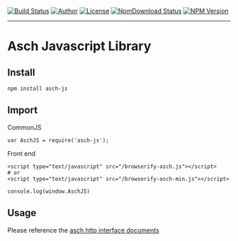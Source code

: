 [![Build Status](https://travis-ci.org/AschPlatform/asch-js.png?branch=master)](https://travis-ci.org/AschPlatform/asch-js)
[![Author](https://img.shields.io/badge/author-@AschPlatform-blue.svg?style=flat)](http://github.com/AschPlatform) 
[![License](https://img.shields.io/badge/license-MIT-yellow.svg?style=flat)](http://AschPlatform.mit-license.org)
[![NpmDownload Status](http://img.shields.io/npm/dm/asch-js.svg)](https://www.npmjs.org/package/asch-js)
[![NPM Version](https://img.shields.io/npm/v/asch-js.svg?style=flat)](https://www.npmjs.org/package/asch-js)
- - -

# Asch Javascript Library

## Install

```
npm install asch-js
```

## Import

CommonJS

```
var AschJS = require('asch-js');
```

Front end

```
<script type="text/javascript" src="/browserify-asch.js"></script>
# or
<script type="text/javascript" src="/browserify-asch-min.js"></script>

console.log(window.AschJS)
```



## Usage

Please reference the [asch http interface documents](https://github.com/AschPlatform/asch/blob/master/docs/asch_http_interface.md)
